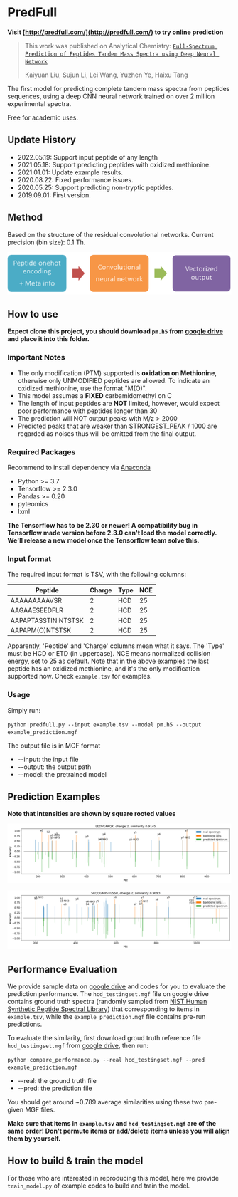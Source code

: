 # PredFull

__Visit [http://predfull.com/](http://predfull.com/) to try online prediction__

> This work was published on Analytical Chemistry: [`Full-Spectrum Prediction of Peptides Tandem Mass Spectra using Deep Neural Network`](https://pubs.acs.org/doi/10.1021/acs.analchem.9b04867)
>
> Kaiyuan Liu, Sujun Li, Lei Wang, Yuzhen Ye, Haixu Tang

The first model for predicting complete tandem mass spectra from peptides sequences, using a deep CNN neural network trained on over 2 million experimental spectra.

Free for academic uses.

## Update History

* 2022.05.19: Support input peptide of any length
* 2021.05.18: Support predicting peptides with oxidized methionine.
* 2021.01.01: Update example results.
* 2020.08.22: Fixed performance issues.
* 2020.05.25: Support predicting non-tryptic peptides.
* 2019.09.01: First version.

## Method

Based on the structure of the residual convolutional networks. Current precision (bin size): 0.1 Th.

![model](imgs/model.png)

## How to use

__Expect clone this project, you should download `pm.h5` from [google drive](https://drive.google.com/drive/folders/1Ca3HdV-w8TZPRa9KhPBbjrTtGSmtEIsn?usp=sharing) and place it into this folder.__

### Important Notes

* The only modification (PTM) supported is **oxidation on Methionine**, otherwise only UNMODIFIED peptides are allowed. To indicate an oxidized methionine, use the format "M(O)".
* This model assumes a __FIXED__ carbamidomethyl on C
* The length of input peptides are __NOT__ limited, however, would expect poor performance with peptides longer than 30
* The prediction will NOT output peaks with M/z > 2000
* Predicted peaks that are weaker than STRONGEST_PEAK / 1000 are regarded as noises thus will be omitted from the final output.

### Required Packages

Recommend to install dependency via [Anaconda](https://www.anaconda.com/distribution/)

* Python >= 3.7
* Tensorflow >= 2.3.0
* Pandas >= 0.20
* pyteomics
* lxml

__The Tensorflow has to be 2.30 or newer! A compatibility bug in Tensorflow made version before 2.3.0 can't load the model correctly. We'll release a new model once the Tensorflow team solve this.__

### Input format

The required input format is TSV, with the following columns:

Peptide | Charge | Type | NCE
------- | ------ | ---- | ---
AAAAAAAAAVSR | 2 | HCD | 25
AAGAAESEEDFLR | 2 | HCD | 25
AAPAPTASSTININTSTSK | 2 | HCD | 25
AAPAPM(O)NTSTSK | 2 | HCD | 25

Apparently, 'Peptide' and 'Charge' columns mean what it says. The 'Type' must be HCD or ETD (in uppercase). NCE means normalized collision energy, set to 25 as default. Note that in the above examples the last peptide has an oxidized methionine, and it's the only modification supported now. Check `example.tsv` for examples.

### Usage

Simply run:

`python predfull.py --input example.tsv --model pm.h5 --output example_prediction.mgf`

The output file is in MGF format

* --input: the input file
* --output: the output path
* --model: the pretrained model

## Prediction Examples

__Note that intensities are shown by square rooted values__

![example 1](imgs/hcd2.png)

![example 2](imgs/hcd1.png)

## Performance Evaluation

We provide sample data on [google drive](https://drive.google.com/drive/folders/1Ca3HdV-w8TZPRa9KhPBbjrTtGSmtEIsn?usp=sharing) and codes for you to evaluate the prediction performance. The `hcd_testingset.mgf` file on google drive contains ground truth spectra (randomly sampled from [NIST Human Synthetic Peptide Spectral Library](https://chemdata.nist.gov/dokuwiki/doku.php?id=peptidew:lib:kustersynselected20170530)) that corresponding to items in `example.tsv`, while the `example_prediction.mgf` file contains pre-run predictions.

To evaluate the similarity, first download groud truth reference file `hcd_testingset.mgf` from [google drive](https://drive.google.com/drive/folders/1Ca3HdV-w8TZPRa9KhPBbjrTtGSmtEIsn?usp=sharing), then run:

`python compare_performance.py --real hcd_testingset.mgf --pred example_prediction.mgf`

* --real: the ground truth file
* --pred: the prediction file

You should get around ~0.789 average similarities using these two pre-given MGF files.

__Make sure that items in `example.tsv` and `hcd_testingset.mgf` are of the same order! Don't permute items or add/delete items unless you will align them by yourself.__

## How to build & train the model

For those who are interested in reproducing this model, here we provide `train_model.py` of example codes to build and train the model.
